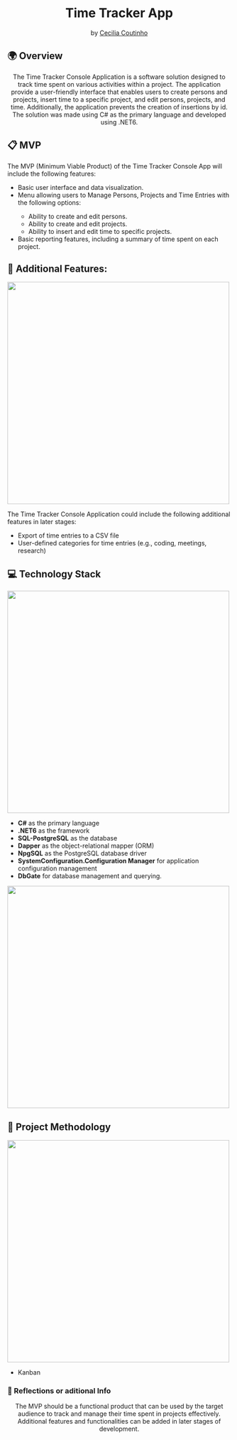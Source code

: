 <h1 align="center">Time Tracker App</h1>

<p align = center>
by <a href="https://github.com/Cecilia-Coutinho">Cecilia Coutinho</a>
</p>

<h2>🌍 Overview</h2>

<p align = center>
The Time Tracker Console Application is a software solution designed to track time spent on various activities within a project. The application provide a user-friendly interface that enables users to create persons and projects, insert time to a specific project, and edit persons, projects, and time. Additionally, the application prevents the creation of insertions by id. The solution was made using C# as the primary language and developed using .NET6.

<h2>📋 MVP</h2>
<p>
The MVP (Minimum Viable Product) of the Time Tracker Console App will include the following features:
</p>
<ul>
<li>Basic user interface and data visualization.</li>
<li>Menu allowing users to Manage Persons, Projects and Time Entries with the following options:</li>
<ul>
<li>Ability to create and edit persons.</li>
<li>Ability to create and edit projects.</li>
<li>Ability to insert and edit time to specific projects.</li>
</ul>
<li>Basic reporting features, including a summary of time spent on each project.</li>
</ul>

<h2>🎯 Additional Features:</h2>
<p ><img align="center" width="500" src="./.github/first_level.svg#gh-dark-mode-only"/></p>
<p>
The Time Tracker Console Application could include the following additional features in later stages:
</p>
<ul>
<li>Export of time entries to a CSV file</li>
<li>User-defined categories for time entries (e.g., coding, meetings, research)</li>
</ul>

<h2>💻 Technology Stack</h2>
<p ><img align="center" width="500" src="./.github/first_level.svg#gh-dark-mode-only"/></p>
<ul>
<li><b>C#</b> as the primary language</li>
<li><b>.NET6</b> as the framework</li>
<li><b>SQL-PostgreSQL</b> as the database</li>
<li><b>Dapper</b> as the object-relational mapper (ORM)</li>
<li><b>NpgSQL</b> as the PostgreSQL database driver</li>
<li><b>SystemConfiguration.Configuration Manager</b> for application configuration management</li>
<li><b>DbGate</b> for database management and querying.</li>
</ul>

<p><img align="center" width="500" src="./.github/second_level.svg#gh-dark-mode-only"/></p>

<h2>📏 Project Methodology</h2>
<p ><img align="center" width="500" src="./.github/first_level.svg#gh-dark-mode-only"/></p>
<ul>
<li>Kanban</li>
</ul>

<h3>📝 Reflections or aditional Info</h3>
<p align = center>
The MVP should be a functional product that can be used by the target audience to track and manage their time spent in projects effectively. Additional features and functionalities can be added in later stages of development.
</p>
